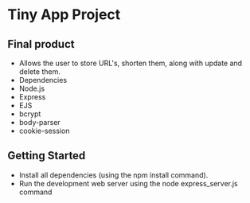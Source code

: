 # Tiny App Project

## Final product
- Allows the user to store URL's, shorten them, along with update and delete them.
- Dependencies
- Node.js
- Express
- EJS
- bcrypt
- body-parser
- cookie-session

## Getting Started
- Install all dependencies (using the npm install command).
- Run the development web server using the node express_server.js command

